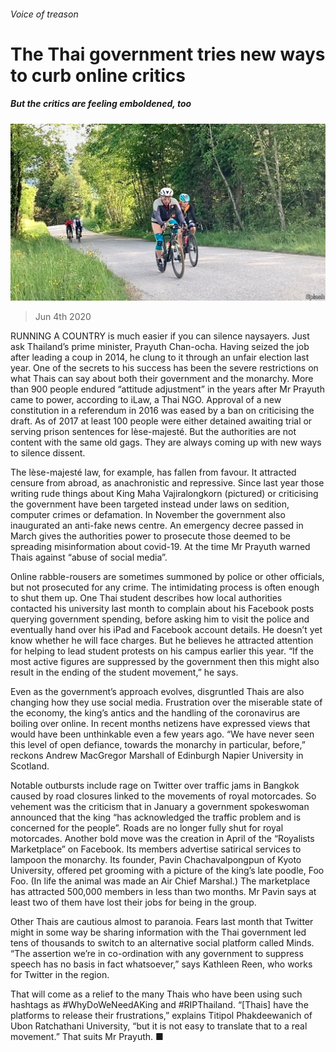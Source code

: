 ###### Voice of treason

# The Thai government tries new ways to curb online critics 

##### But the critics are feeling emboldened, too 

![image](images/20200606_ASP006_0.jpg) 

> Jun 4th 2020 

RUNNING A COUNTRY is much easier if you can silence naysayers. Just ask Thailand’s prime minister, Prayuth Chan-ocha. Having seized the job after leading a coup in 2014, he clung to it through an unfair election last year. One of the secrets to his success has been the severe restrictions on what Thais can say about both their government and the monarchy. More than 900 people endured “attitude adjustment” in the years after Mr Prayuth came to power, according to iLaw, a Thai NGO. Approval of a new constitution in a referendum in 2016 was eased by a ban on criticising the draft. As of 2017 at least 100 people were either detained awaiting trial or serving prison sentences for lèse-majesté. But the authorities are not content with the same old gags. They are always coming up with new ways to silence dissent.

The lèse-majesté law, for example, has fallen from favour. It attracted censure from abroad, as anachronistic and repressive. Since last year those writing rude things about King Maha Vajiralongkorn (pictured) or criticising the government have been targeted instead under laws on sedition, computer crimes or defamation. In November the government also inaugurated an anti-fake news centre. An emergency decree passed in March gives the authorities power to prosecute those deemed to be spreading misinformation about covid-19. At the time Mr Prayuth warned Thais against “abuse of social media”.


Online rabble-rousers are sometimes summoned by police or other officials, but not prosecuted for any crime. The intimidating process is often enough to shut them up. One Thai student describes how local authorities contacted his university last month to complain about his Facebook posts querying government spending, before asking him to visit the police and eventually hand over his iPad and Facebook account details. He doesn’t yet know whether he will face charges. But he believes he attracted attention for helping to lead student protests on his campus earlier this year. “If the most active figures are suppressed by the government then this might also result in the ending of the student movement,” he says.

Even as the government’s approach evolves, disgruntled Thais are also changing how they use social media. Frustration over the miserable state of the economy, the king’s antics and the handling of the coronavirus are boiling over online. In recent months netizens have expressed views that would have been unthinkable even a few years ago. “We have never seen this level of open defiance, towards the monarchy in particular, before,” reckons Andrew MacGregor Marshall of Edinburgh Napier University in Scotland.

Notable outbursts include rage on Twitter over traffic jams in Bangkok caused by road closures linked to the movements of royal motorcades. So vehement was the criticism that in January a government spokeswoman announced that the king “has acknowledged the traffic problem and is concerned for the people”. Roads are no longer fully shut for royal motorcades. Another bold move was the creation in April of the “Royalists Marketplace” on Facebook. Its members advertise satirical services to lampoon the monarchy. Its founder, Pavin Chachavalpongpun of Kyoto University, offered pet grooming with a picture of the king’s late poodle, Foo Foo. (In life the animal was made an Air Chief Marshal.) The marketplace has attracted 500,000 members in less than two months. Mr Pavin says at least two of them have lost their jobs for being in the group.

Other Thais are cautious almost to paranoia. Fears last month that Twitter might in some way be sharing information with the Thai government led tens of thousands to switch to an alternative social platform called Minds. “The assertion we’re in co-ordination with any government to suppress speech has no basis in fact whatsoever,” says Kathleen Reen, who works for Twitter in the region.

That will come as a relief to the many Thais who have been using such hashtags as #WhyDoWeNeedAKing and #RIPThailand. “[Thais] have the platforms to release their frustrations,” explains Titipol Phakdeewanich of Ubon Ratchathani University, “but it is not easy to translate that to a real movement.” That suits Mr Prayuth. ■

